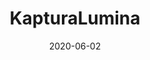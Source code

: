 ---
title: KapturaLumina
projectLink: https://kapturalumina.sznm.dev/
repoLink: https://github.com/sozonome/kapturalumina
description: My Bachelor / Undergraduate Thesis Project. Basic Photography Learning Mobile App with Gamification. Built using Ionic, React, and Firebase.
date: "2020-06-02"
icon: "/app_icons/icon_kapturalumina.png"
highlight: true
featured: true
appStoreLink: 
playStoreLink: https://play.google.com/store/apps/details?id=dev.sznm.kapturalumina
stacks:
  - ionic
  - react
  - firebase
---